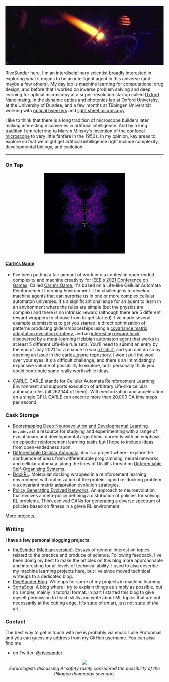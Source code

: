 <p align="center">
<img src="assets/mpd_thruster_colorized.jpg">
</p>

RiveSunder here. I'm an interdisciplinary scientist broadly interested in exploring what it means to be an intelligent agent in this universe (and maybe a few others). My day job is machine learning for computational drug design, and before that I worked on inverse problem solving and deep learning for optical microscopy at a super-resolution startup called [Oxford Nanoimaing](https://oni.bio), in the dynamic optics and photonics lab at [Oxford University](http://www2.eng.ox.ac.uk/dop), at the University of Dundee, and a few months at Tübingen Universität working with [optical tweezers](https://uni-tuebingen.de/fakultaeten/mathematisch-naturwissenschaftliche-fakultaet/fachbereiche/zentren/zentrum-fuer-molekularbiologie-der-pflanzen/research/cellular-nanoscience/) and [light sheet microscopy](https://www.biorxiv.org/content/10.1101/2020.06.26.174102v1). 

I like to think that there is a long tradition of microscope builders later making interesting discoveries in artificial intelligence. And by a long tradition I am referring to Marvin Minsky's invention of the [confocal microscope](https://web.media.mit.edu/~minsky/papers/ConfocalMemoir.html) to very little fanfare in the 1950s. In my opinion, key areas to explore so that we might get artificial intelligence right include complexity, developmental biology, and evolution.  

---
### On Tap
<div align="center">
 <img src="https://github.com/riveSunder/harli_learning/blob/master/assets/flying_brain_dotlife.png">
 </div>
 
#### [Carle's Game](https:/github.com/rivesunder/carles_game)

* I've been putting a fair amount of work into a contest in open-ended complexity and machine creativity for [IEEE's 2021 Conference on Games](https://ieee-cog.org/2021/). Called [Carle's Game](https:/github.com/rivesunder/carles_game), it's based on a Life-like Cellular Automata Reinforcement Learning Environment. The challenge is to develop machine agents that can surprise us in one or more complex cellular automaton universes. It's a significant challenge for an agent to learn in an environment where the rules are simple (but the physics are complex) and there is no intrinsic reward (although there are 5 different reward wrappers to choose from to get started). I've made several example submissions to get you started: a direct optimization of patterns producing gliders/spaceships using a [covariance matrix adaptation evolution strategy](https:/github.com/rivesunder/moving_in_morley), and an [interesting reward hack](https://github.com/rivesunder/harli_learning) discovered by a meta-learning Hebbian automaton agent that works in at least 5 different Life-like rule sets. You'll need to submit an entry by the end of July 2021 for a chance to win [a t-shirt](https://rivesunder.threadless.com/designs/puffer-progression), and you can do so by opening an Issue in the [carles_game](https:/github.com/rivesunder/carles_game) repository. I won't pull the wool over your eyes: it's a difficult challenge, and there's an intimidatingly expansive volume of possibility to explore, but I personally think you could contribute some really worthwhile ideas.

* [CARLE](https://github.com/rivesunder/carle). CARLE stands for Cellular Automata Reinforcement Learning Environment and supports execution of arbitrary Life-like cellular automata rules (all 262,144 of them). With vectorization and acceleration on a single GPU, CARLE can execute more than 20,000 CA time steps per second. 

### Cask Storage
* [Bootstrapping Deep Neuroevolution and Developmental Learning](https://github.com/rivesunder/bevodevo). `bevodevo` is a resource for studying and experimenting with a range of evolutionary and developmental algorithms, currently with an emphasis on episodic reinforcement learning tasks but I hope to include ideas from open-endedness soon. 
* [Differentiable Cellular Automata](https://github.com/rivesunder/dca). `dca` is a project where I explore the confluence of ideas from differentiable programming, neural networks, and cellular automata, along the lines of Distill's thread on [Differentiable Self-Organizing Systems](https://distill.pub/2020/selforg/). 
* [DockRL](https://github.com/rivesunder/dockrl). Molecular docking wrapped in a reinforcement learning environment with optimization of the protein-ligand re-docking problem via covariant matrix adaptation evolution strategies. 
* [Policy Generating Evolved Networks](https://github.com/rivesunder/pgens). An approach to neuroevolution that evolves a meta-policy defining a distribution of policies for solving RL problems. Think evolved GANs for generating a diverse spectrum of policies based on fitness in a given RL environment.

[More projects](portfolio.md).

### Writing 

<strong><!-- In addition to some commissioned writing assignments you may occasionally read on publications like Towards Data Science or KDNuggets, -->I have a few personal blogging projects:</strong>

* [theScinder](https://thescinder.com) ([Medium version](https://medium.com/the-scinder)). Essays of general interest on topics related to the practice and produce of science. Following feedback, I've been doing my best to make the articles on this blog more approachable and interesting for all levels of technical ability. I used to also describe my machine learning projects here, but I've since moved technical writeups to a dedicated blog.
* [RiveSunder Blog](https://rivesunder.gitlab.io). Writeups for some of my projects in machine learning. 
* [SortaSota](https://medium.com/sorta-sota). A blog where I try to explain things as simply as possible, but no simpler, mainly in tutorial format. In part I started this blog to give myself permission to teach skills and write about ML topics that are not necessarily at the cutting edge. It's state of _an_ art, just not state of _the_ art. 


### Contact

The best way to get in touch with me is probably via email. I use Protonmail and you can guess my address from my GitHub username. You can also find me 

* on Twitter: [@rivesunder](https://twitter.com/rivesunder)

<p align="center">
<img src="assets/pikachu_explodes.gif">
<br>
<em>Futurologists discussing AI safety rarely considered the possibility of the Pikagoo doomsday scenario.</em>
</p>

<!--
Leaving the emojis here for now.
- 🔭 I’m currently working on ...
- 🌱 I’m currently learning ...
- 👯 I’m looking to collaborate on ...
- 🤔 I’m looking for help with ...
- 💬 Ask me about ...
- 📫 How to reach me: ...
- 😄 Pronouns: ...
- ⚡ Fun fact: ...
-->
